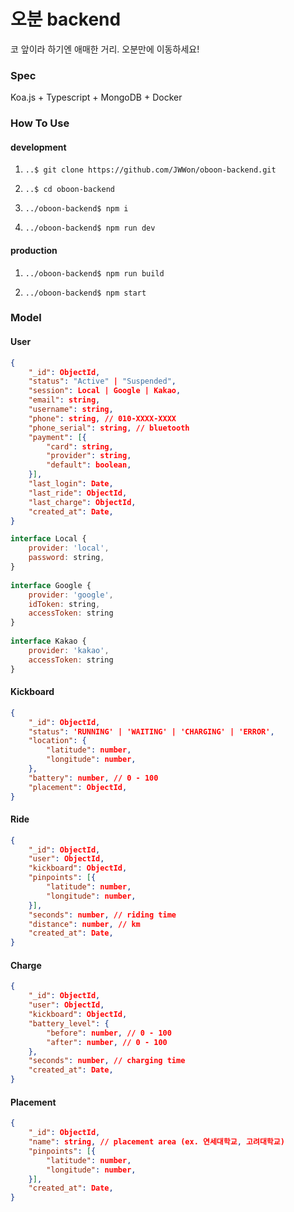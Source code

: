 # 오분 backend

코 앞이라 하기엔 애매한 거리. 오분만에 이동하세요!

### Spec

Koa.js + Typescript + MongoDB + Docker

### How To Use

#### development

1. `..$ git clone https://github.com/JWWon/oboon-backend.git`

2. `..$ cd oboon-backend`

3. `../oboon-backend$ npm i`

4. `../oboon-backend$ npm run dev`

#### production

1. `../oboon-backend$ npm run build`

2. `../oboon-backend$ npm start`

### Model

#### User

```json
{
    "_id": ObjectId,
    "status": "Active" | "Suspended",
    "session": Local | Google | Kakao,
    "email": string,
    "username": string,
    "phone": string, // 010-XXXX-XXXX
    "phone_serial": string, // bluetooth
    "payment": [{
        "card": string,
        "provider": string,
        "default": boolean,
    }],
    "last_login": Date,
    "last_ride": ObjectId,
    "last_charge": ObjectId,
    "created_at": Date,
}
```

```javascript
interface Local {
    provider: 'local',
	password: string,
}
    
interface Google {
    provider: 'google',
	idToken: string,
	accessToken: string
}
    
interface Kakao {
	provider: 'kakao',
	accessToken: string
}
```

#### Kickboard

```json
{
    "_id": ObjectId,
    "status": 'RUNNING' | 'WAITING' | 'CHARGING' | 'ERROR',
    "location": {
        "latitude": number,
        "longitude": number,
    },
    "battery": number, // 0 - 100
    "placement": ObjectId,
}
```

#### Ride

```json
{
    "_id": ObjectId,
    "user": ObjectId,
    "kickboard": ObjectId,
    "pinpoints": [{
        "latitude": number,
        "longitude": number,
    }],
    "seconds": number, // riding time
    "distance": number, // km
    "created_at": Date,
}
```

#### Charge

```json
{
    "_id": ObjectId,
    "user": ObjectId,
    "kickboard": ObjectId,
    "battery_level": {
		"before": number, // 0 - 100
		"after": number, // 0 - 100
    },
    "seconds": number, // charging time
    "created_at": Date,
}
```

#### Placement

```json
{
    "_id": ObjectId,
    "name": string, // placement area (ex. 연세대학교, 고려대학교)
    "pinpoints": [{
        "latitude": number,
        "longitude": number,
    }],
    "created_at": Date,
}
```

